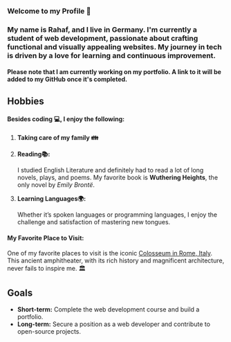 
### Welcome to my Profile 👋

### My name is Rahaf, and I live in Germany. I'm currently a student of web development, passionate about crafting functional and visually appealing websites. My journey in tech is driven by a love for learning and continuous improvement.
#### Please note that I am currently working on my portfolio. A link to it will be added to my GitHub once it's completed.

## Hobbies

#### Besides coding 💻, I enjoy the following:

1. **Taking care of my family 👪**

2. **Reading📚:** 

   I studied English Literature and definitely had to read a lot of long novels, plays, and poems. My favorite book is **Wuthering Heights**, the only novel by *Emily Brontë*.

3. **Learning Languages🌍:**
 
   Whether it’s spoken languages or programming languages, I enjoy the challenge and satisfaction of mastering new tongues.

#### My Favorite Place to Visit:

One of my favorite places to visit is the iconic [Colosseum in Rome, Italy](https://en.wikipedia.org/wiki/File:Colosseum_in_Rome,_Italy_-_April_2007.jpg). This ancient amphitheater, with its rich history and magnificent architecture, never fails to inspire me. 🏛️

## Goals

- **Short-term:** Complete the web development course and build a portfolio.
- **Long-term:** Secure a position as a web developer and contribute to open-source projects.


